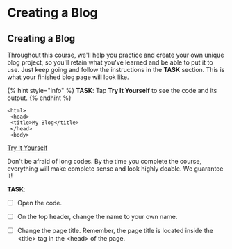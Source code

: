 # Creating a Blog

## Creating a Blog

Throughout this course, we'll help you practice and create your own unique blog project, so you'll retain what you've learned and be able to put it to use. Just keep going and follow the instructions in the **TASK** section. This is what your finished blog page will look like.

{% hint style="info" %}
**TASK**: Tap **Try It Yourself** to see the code and its output.
{% endhint %}

```markup
<html>
 <head>
 <title>My Blog</title>
 </head>
 <body>
```

[Try It Yourself](https://codepen.io/Pholisa-Fatyela/pen/QYJeNV/)

Don't be afraid of long codes. By the time you complete the course, everything will make complete sense and look highly doable. We guarantee it!

**TASK**: 

* [ ] Open the code.
* [ ] On the top header, change the name to your own name.
* [ ] Change the page title. Remember, the page title is located inside the &lt;title&gt; tag in the &lt;head&gt; of the page.

